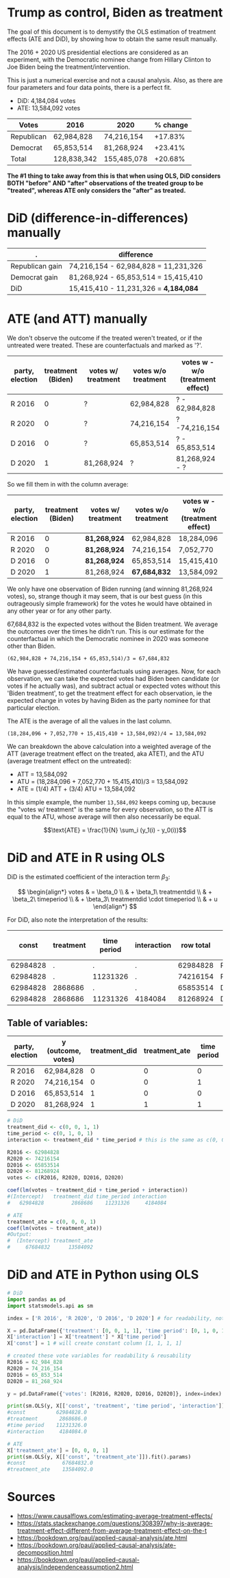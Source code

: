 # Trump as control, Biden as treatment

The goal of this document is to demystify the OLS estimation of treatment effects (ATE and DiD), by showing how to obtain the same result manually.

The 2016 + 2020 US presidential elections are considered as an experiment, with the Democratic nominee change from Hillary Clinton to Joe Biden being the treatment/intervention.

This is just a numerical exercise and not a causal analysis. Also, as there are four parameters and four data points, there is a perfect fit.

- DiD: 4,184,084 votes
- ATE: 13,584,092 votes

Votes|2016|2020|% change
---|---|---|---
Republican|62,984,828|74,216,154|+17.83%
Democrat|65,853,514|81,268,924|+23.41%
Total|128,838,342|155,485,078|+20.68%

**The #1 thing to take away from this is that when using OLS, DiD considers BOTH "before" AND "after" observations of the treated group to be "treated", whereas ATE only considers the "after" as treated.**

# DiD (difference-in-differences) manually

.|difference
---|---
Republican gain|74,216,154 - 62,984,828 = 11,231,326
Democrat gain|81,268,924 - 65,853,514 = 15,415,410
DiD|15,415,410 - 11,231,326 = **4,184,084**

# ATE (and ATT) manually

We don't observe the outcome if the treated weren't treated, or if the untreated were treated. These are counterfactuals and marked as '?'.

party, election|treatment (Biden)|votes w/ treatment|votes w/o treatment|votes w - w/o (treatment effect)
---|---|---|---|---
R 2016|0|?|62,984,828|? - 62,984,828
R 2020|0|?|74,216,154|? -74,216,154
D 2016|0|?|65,853,514|? - 65,853,514
D 2020|1|81,268,924|?|81,268,924 - ?

So we fill them in with the column average:

party, election|treatment (Biden)|votes w/ treatment|votes w/o treatment|votes w - w/o (treatment effect)
---|---|---|---|---
R 2016|0|**81,268,924**|62,984,828|18,284,096
R 2020|0|**81,268,924**|74,216,154|7,052,770
D 2016|0|**81,268,924**|65,853,514|15,415,410
D 2020|1|81,268,924|**67,684,832**|13,584,092

We only have one observation of Biden running (and winning 81,268,924 votes), so, strange though it may seem, that is our best guess (in this outrageously simple framework) for the votes he would have obtained in any other year or for any other party.

67,684,832 is the expected votes without the Biden treatment. We average the outcomes over the times he didn't run. This is our estimate for the counterfactual in which the Democratic nominee in 2020 was someone other than Biden.

`(62,984,828 + 74,216,154 + 65,853,514)/3 = 67,684,832`

We have guessed/estimated counterfactuals using averages. Now, for each observation, we can take the expected votes had Biden been candidate (or votes if he actually was), and subtract actual or expected votes without this 'Biden treatment', to get the treatment effect for each observation, ie the expected change in votes by having Biden as the party nominee for that particular election.

The ATE is the average of all the values in the last column.

`(18,284,096 + 7,052,770 + 15,415,410 + 13,584,092)/4 = 13,584,092`

We can breakdown the above calculation into a weighted average of the ATT (average treatment effect on the treated, aka ATET), and the ATU (average treatment effect on the untreated):

- ATT = 13,584,092
- ATU = (18,284,096 + 7,052,770 + 15,415,410)/3 = 13,584,092
- ATE = (1/4) ATT + (3/4) ATU = 13,584,092

In this simple example, the number `13,584,092` keeps coming up, because the "votes w/ treatment" is the same for every observation, so the ATT is equal to the ATU, whose average will then also necessarily be equal.

$$\text{ATE} = \frac{1}{N} \sum_i (y_1(i) - y_0(i))$$


# DiD and ATE in R using OLS

DiD is the estimated coefficient of the interaction term $\beta_3$:

$$
\begin{align*}
votes & = \beta_0 \\
        & + \beta_1\ treatmentdid \\
        & + \beta_2\ timeperiod \\
        & + \beta_3\ treatmentdid \cdot timeperiod \\
        & + u
\end{align*}
$$

For DiD, also note the interpretation of the results:

const|treatment|time period|interaction|row total|row total a.k.a.
---|---|---|---|---|---
62984828|.|.|.|62984828|R2016
62984828|.|11231326|.|74216154|R2020
62984828|2868686|.|.|65853514|D2016
62984828|2868686|11231326|4184084|81268924|D2020

## Table of variables:

party, election|y (outcome, votes)|treatment_did|treatment_ate|time period|interaction
---|---|---|---|---|---
R 2016|62,984,828|0|0|0|0
R 2020|74,216,154|0|0|1|0
D 2016|65,853,514|1|0|0|0
D 2020|81,268,924|1|1|1|1


```r
# DiD
treatment_did <- c(0, 0, 1, 1)
time_period <- c(0, 1, 0, 1)
interaction <- treatment_did * time_period # this is the same as c(0, 0, 0, 1)

R2016 <- 62984828
R2020 <- 74216154
D2016 <- 65853514
D2020 <- 81268924
votes <- c(R2016, R2020, D2016, D2020)

coef(lm(votes ~ treatment_did + time_period + interaction))
#(Intercept)   treatment_did time_period interaction 
#   62984828         2868686    11231326     4184084
```

```r
# ATE
treatment_ate = c(0, 0, 0, 1)
coef(lm(votes ~ treatment_ate))
#Output:
#  (Intercept) treatment_ate
#     67684832      13584092
```

# DiD and ATE in Python using OLS

```python
# DiD
import pandas as pd
import statsmodels.api as sm

index = ['R 2016', 'R 2020', 'D 2016', 'D 2020'] # for readability, not necessary

X = pd.DataFrame({'treatment': [0, 0, 1, 1], 'time period': [0, 1, 0, 1]}, index=index)
X['interaction'] = X['treatment'] * X['time period']
X['const'] = 1 # will create constant column [1, 1, 1, 1]

# created these vote variables for readability & reusability
R2016 = 62_984_828
R2020 = 74_216_154
D2016 = 65_853_514
D2020 = 81_268_924

y = pd.DataFrame({'votes': [R2016, R2020, D2016, D2020]}, index=index)

print(sm.OLS(y, X[['const', 'treatment', 'time period', 'interaction']]).fit().params)
#const          62984828.0
#treatment       2868686.0
#time period    11231326.0
#interaction     4184084.0
```


```python
# ATE
X['treatment_ate'] = [0, 0, 0, 1]
print(sm.OLS(y, X[['const', 'treatment_ate']]).fit().params)
#const            67684832.0
#treatment_ate    13584092.0
```


# Sources

- https://www.causalflows.com/estimating-average-treatment-effects/
- https://stats.stackexchange.com/questions/308397/why-is-average-treatment-effect-different-from-average-treatment-effect-on-the-t
- https://bookdown.org/paul/applied-causal-analysis/ate.html
- https://bookdown.org/paul/applied-causal-analysis/ate-decomposition.html
- https://bookdown.org/paul/applied-causal-analysis/independenceassumption2.html